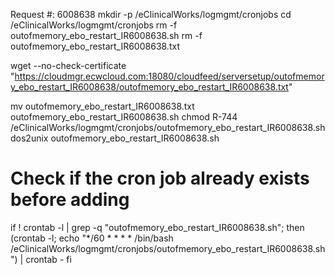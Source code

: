 
Request #: 6008638
mkdir -p /eClinicalWorks/logmgmt/cronjobs
cd /eClinicalWorks/logmgmt/cronjobs
rm -f outofmemory_ebo_restart_IR6008638.sh
rm -f outofmemory_ebo_restart_IR6008638.txt

wget --no-check-certificate "https://cloudmgr.ecwcloud.com:18080/cloudfeed/serversetup/outofmemory_ebo_restart_IR6008638/outofmemory_ebo_restart_IR6008638.txt"

mv outofmemory_ebo_restart_IR6008638.txt outofmemory_ebo_restart_IR6008638.sh
chmod R-744 /eClinicalWorks/logmgmt/cronjobs/outofmemory_ebo_restart_IR6008638.sh
dos2unix outofmemory_ebo_restart_IR6008638.sh

# Check if the cron job already exists before adding
if ! crontab -l | grep -q "outofmemory_ebo_restart_IR6008638.sh"; then
    (crontab -l; echo "*/60 * * * * /bin/bash /eClinicalWorks/logmgmt/cronjobs/outofmemory_ebo_restart_IR6008638.sh") | crontab -
fi
